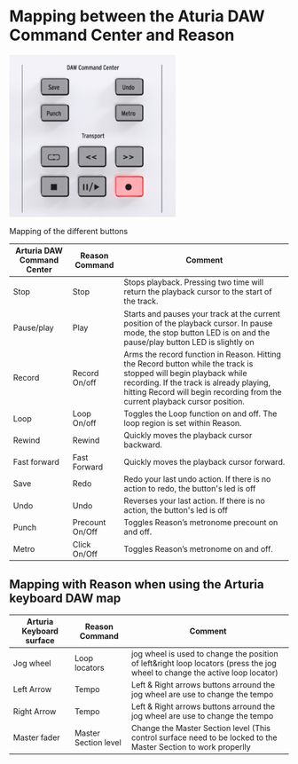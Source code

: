 # Mapping between the Aturia DAW Command Center and Reason

<img src="../images/DAWCommandCenter.png" width="300">

Mapping of the different buttons

| Arturia DAW Command Center | Reason Command | Comment |
| -------------------------- | -------------- | ----------------------- |
| Stop | Stop | Stops playback. Pressing two time will return the playback cursor to the start of the track. |
| Pause/play | Play | Starts and pauses your track at the current position of the playback cursor. In pause mode, the stop button LED is on and the pause/play button LED is slightly on |
| Record | Record On/off | Arms the record function in Reason. Hitting the Record button while the track is stopped will begin playback while recording. If the track is already playing, hitting Record will begin recording from the current playback cursor position. |
| Loop | Loop On/off | Toggles the Loop function on and off. The loop region is set within Reason. |
| Rewind | Rewind | Quickly moves the playback cursor backward. |
| Fast forward | Fast Forward | Quickly moves the playback cursor forward. |
| Save | Redo |  Redo your last undo action. If there is no action to redo, the button's led is off |
| Undo | Undo  | Reverses your last action. If there is no action, the button's led is off |
| Punch | Precount On/Off | Toggles Reason’s metronome precount on and off. |
| Metro | Click On/Off | Toggles Reason’s metronome on and off. |

## Mapping with Reason when using the Arturia keyboard DAW map

| Arturia Keyboard surface | Reason Command | Comment |
| -------------------------- | -------------- | ----------------------- |
| Jog wheel | Loop locators | jog wheel is used to change the position of left&right loop locators (press the jog wheel to change the active loop locator) |
| Left Arrow | Tempo | Left & Right arrows buttons arround the jog wheel are use to change the tempo |
| Right Arrow | Tempo | Left & Right arrows buttons arround the jog wheel are use to change the tempo |
| Master fader| Master Section level | Change the Master Section level (This control surface need to be locked to the Master Section to work properlly |
